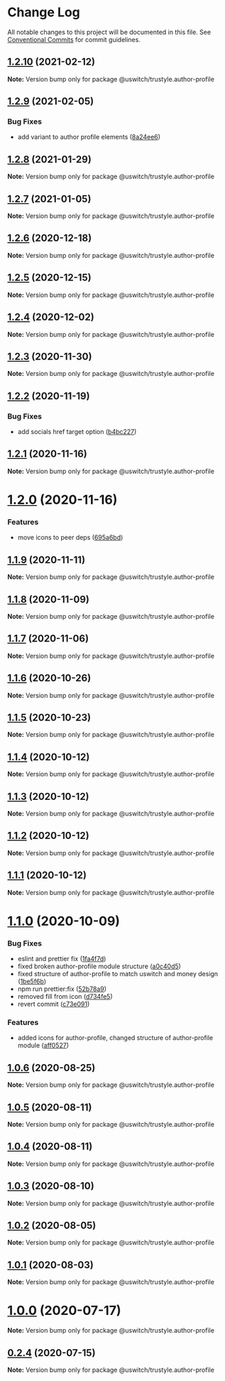 # Change Log

All notable changes to this project will be documented in this file.
See [Conventional Commits](https://conventionalcommits.org) for commit guidelines.

## [1.2.10](https://github.com/uswitch/trustyle/compare/@uswitch/trustyle.author-profile@1.2.9...@uswitch/trustyle.author-profile@1.2.10) (2021-02-12)

**Note:** Version bump only for package @uswitch/trustyle.author-profile





## [1.2.9](https://github.com/uswitch/trustyle/compare/@uswitch/trustyle.author-profile@1.2.8...@uswitch/trustyle.author-profile@1.2.9) (2021-02-05)


### Bug Fixes

* add variant to author profile elements ([8a24ee6](https://github.com/uswitch/trustyle/commit/8a24ee6))





## [1.2.8](https://github.com/uswitch/trustyle/compare/@uswitch/trustyle.author-profile@1.2.7...@uswitch/trustyle.author-profile@1.2.8) (2021-01-29)

**Note:** Version bump only for package @uswitch/trustyle.author-profile





## [1.2.7](https://github.com/uswitch/trustyle/compare/@uswitch/trustyle.author-profile@1.2.6...@uswitch/trustyle.author-profile@1.2.7) (2021-01-05)

**Note:** Version bump only for package @uswitch/trustyle.author-profile





## [1.2.6](https://github.com/uswitch/trustyle/compare/@uswitch/trustyle.author-profile@1.2.5...@uswitch/trustyle.author-profile@1.2.6) (2020-12-18)

**Note:** Version bump only for package @uswitch/trustyle.author-profile





## [1.2.5](https://github.com/uswitch/trustyle/compare/@uswitch/trustyle.author-profile@1.2.4...@uswitch/trustyle.author-profile@1.2.5) (2020-12-15)

**Note:** Version bump only for package @uswitch/trustyle.author-profile





## [1.2.4](https://github.com/uswitch/trustyle/compare/@uswitch/trustyle.author-profile@1.2.3...@uswitch/trustyle.author-profile@1.2.4) (2020-12-02)

**Note:** Version bump only for package @uswitch/trustyle.author-profile





## [1.2.3](https://github.com/uswitch/trustyle/compare/@uswitch/trustyle.author-profile@1.2.2...@uswitch/trustyle.author-profile@1.2.3) (2020-11-30)

**Note:** Version bump only for package @uswitch/trustyle.author-profile






## [1.2.2](https://github.com/uswitch/trustyle/compare/@uswitch/trustyle.author-profile@1.2.1...@uswitch/trustyle.author-profile@1.2.2) (2020-11-19)


### Bug Fixes

* add socials href target option ([b4bc227](https://github.com/uswitch/trustyle/commit/b4bc227))






## [1.2.1](https://github.com/uswitch/trustyle/compare/@uswitch/trustyle.author-profile@1.2.0...@uswitch/trustyle.author-profile@1.2.1) (2020-11-16)

**Note:** Version bump only for package @uswitch/trustyle.author-profile





# [1.2.0](https://github.com/uswitch/trustyle/compare/@uswitch/trustyle.author-profile@1.1.9...@uswitch/trustyle.author-profile@1.2.0) (2020-11-16)


### Features

* move icons to peer deps ([695a6bd](https://github.com/uswitch/trustyle/commit/695a6bd))





## [1.1.9](https://github.com/uswitch/trustyle/compare/@uswitch/trustyle.author-profile@1.1.8...@uswitch/trustyle.author-profile@1.1.9) (2020-11-11)

**Note:** Version bump only for package @uswitch/trustyle.author-profile





## [1.1.8](https://github.com/uswitch/trustyle/compare/@uswitch/trustyle.author-profile@1.1.7...@uswitch/trustyle.author-profile@1.1.8) (2020-11-09)

**Note:** Version bump only for package @uswitch/trustyle.author-profile





## [1.1.7](https://github.com/uswitch/trustyle/compare/@uswitch/trustyle.author-profile@1.1.6...@uswitch/trustyle.author-profile@1.1.7) (2020-11-06)

**Note:** Version bump only for package @uswitch/trustyle.author-profile





## [1.1.6](https://github.com/uswitch/trustyle/compare/@uswitch/trustyle.author-profile@1.1.5...@uswitch/trustyle.author-profile@1.1.6) (2020-10-26)

**Note:** Version bump only for package @uswitch/trustyle.author-profile





## [1.1.5](https://github.com/uswitch/trustyle/compare/@uswitch/trustyle.author-profile@1.1.4...@uswitch/trustyle.author-profile@1.1.5) (2020-10-23)

**Note:** Version bump only for package @uswitch/trustyle.author-profile





## [1.1.4](https://github.com/uswitch/trustyle/compare/@uswitch/trustyle.author-profile@1.1.2...@uswitch/trustyle.author-profile@1.1.4) (2020-10-12)

**Note:** Version bump only for package @uswitch/trustyle.author-profile





## [1.1.3](https://github.com/uswitch/trustyle/compare/@uswitch/trustyle.author-profile@1.1.2...@uswitch/trustyle.author-profile@1.1.3) (2020-10-12)

**Note:** Version bump only for package @uswitch/trustyle.author-profile





## [1.1.2](https://github.com/uswitch/trustyle/compare/@uswitch/trustyle.author-profile@1.1.0...@uswitch/trustyle.author-profile@1.1.2) (2020-10-12)

**Note:** Version bump only for package @uswitch/trustyle.author-profile





## [1.1.1](https://github.com/uswitch/trustyle/compare/@uswitch/trustyle.author-profile@1.1.0...@uswitch/trustyle.author-profile@1.1.1) (2020-10-12)

**Note:** Version bump only for package @uswitch/trustyle.author-profile





# [1.1.0](https://github.com/uswitch/trustyle/compare/@uswitch/trustyle.author-profile@1.0.9...@uswitch/trustyle.author-profile@1.1.0) (2020-10-09)


### Bug Fixes

* eslint and prettier fix ([1fa4f7d](https://github.com/uswitch/trustyle/commit/1fa4f7d))
* fixed broken author-profile module structure ([a0c40d5](https://github.com/uswitch/trustyle/commit/a0c40d5))
* fixed structure of author-profile to match uswitch and money design ([1be5f6b](https://github.com/uswitch/trustyle/commit/1be5f6b))
* npm run prettier:fix ([52b78a9](https://github.com/uswitch/trustyle/commit/52b78a9))
* removed fill from icon ([d734fe5](https://github.com/uswitch/trustyle/commit/d734fe5))
* revert commit ([c73e091](https://github.com/uswitch/trustyle/commit/c73e091))


### Features

* added icons for author-profile, changed structure of author-profile module ([aff0527](https://github.com/uswitch/trustyle/commit/aff0527))






## [1.0.6](https://github.com/uswitch/trustyle/compare/@uswitch/trustyle.author-profile@1.0.5...@uswitch/trustyle.author-profile@1.0.6) (2020-08-25)

**Note:** Version bump only for package @uswitch/trustyle.author-profile





## [1.0.5](https://github.com/uswitch/trustyle/compare/@uswitch/trustyle.author-profile@1.0.4...@uswitch/trustyle.author-profile@1.0.5) (2020-08-11)

**Note:** Version bump only for package @uswitch/trustyle.author-profile





## [1.0.4](https://github.com/uswitch/trustyle/compare/@uswitch/trustyle.author-profile@1.0.3...@uswitch/trustyle.author-profile@1.0.4) (2020-08-11)

**Note:** Version bump only for package @uswitch/trustyle.author-profile





## [1.0.3](https://github.com/uswitch/trustyle/compare/@uswitch/trustyle.author-profile@1.0.0...@uswitch/trustyle.author-profile@1.0.3) (2020-08-10)

**Note:** Version bump only for package @uswitch/trustyle.author-profile





## [1.0.2](https://github.com/uswitch/trustyle/compare/@uswitch/trustyle.author-profile@1.0.0...@uswitch/trustyle.author-profile@1.0.2) (2020-08-05)

**Note:** Version bump only for package @uswitch/trustyle.author-profile





## [1.0.1](https://github.com/uswitch/trustyle/compare/@uswitch/trustyle.author-profile@1.0.0...@uswitch/trustyle.author-profile@1.0.1) (2020-08-03)

**Note:** Version bump only for package @uswitch/trustyle.author-profile





# [1.0.0](https://github.com/uswitch/trustyle/compare/@uswitch/trustyle.author-profile@0.2.4...@uswitch/trustyle.author-profile@1.0.0) (2020-07-17)

**Note:** Version bump only for package @uswitch/trustyle.author-profile





## [0.2.4](https://github.com/uswitch/trustyle/compare/@uswitch/trustyle.author-profile@0.2.3...@uswitch/trustyle.author-profile@0.2.4) (2020-07-15)

**Note:** Version bump only for package @uswitch/trustyle.author-profile
